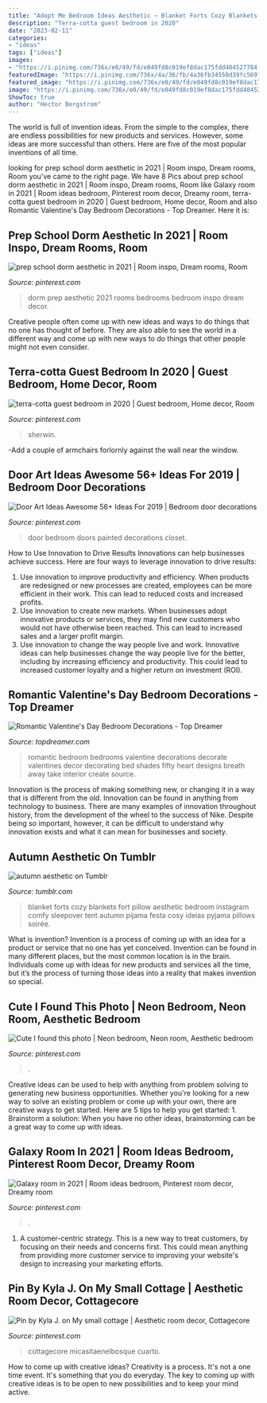 ```yaml
---
title: "Adopt Me Bedroom Ideas Aesthetic ~ Blanket Forts Cozy Blankets Fort Pillow Aesthetic Bedroom Instagram Comfy Sleepover Tent Autumn Pijama Festa Cosy Ideias Pyjama Pillows Soirée"
description: "Terra-cotta guest bedroom in 2020"
date: "2023-02-11"
categories:
- "ideas"
tags: ["ideas"]
images:
- "https://i.pinimg.com/736x/e0/49/fd/e049fd8c019ef8dac175fdd404527784.jpg"
featuredImage: "https://i.pinimg.com/736x/4a/36/fb/4a36fb34550d39fc56970907bc66c989.jpg"
featured_image: "https://i.pinimg.com/736x/e0/49/fd/e049fd8c019ef8dac175fdd404527784.jpg"
image: "https://i.pinimg.com/736x/e0/49/fd/e049fd8c019ef8dac175fdd404527784.jpg"
ShowToc: true
author: "Hector Bergstrom"
---
```



The world is full of invention ideas. From the simple to the complex, there are endless possibilities for new products and services. However, some ideas are more successful than others. Here are five of the most popular inventions of all time.

	

		
looking for prep school dorm aesthetic in 2021 | Room inspo, Dream rooms, Room you've came to the right page. We have 8 Pics about prep school dorm aesthetic in 2021 | Room inspo, Dream rooms, Room like Galaxy room in 2021 | Room ideas bedroom, Pinterest room decor, Dreamy room, terra-cotta guest bedroom in 2020 | Guest bedroom, Home decor, Room and also Romantic Valentine&#039;s Day Bedroom Decorations - Top Dreamer. Here it is:
		
    
## Prep School Dorm Aesthetic In 2021 | Room Inspo, Dream Rooms, Room

<img loading=lazy src="https://i.pinimg.com/736x/04/84/03/048403657914cd768a7f27d006002b8a.jpg" onerror="this.onerror=null;this.src='https://tse3.mm.bing.net/th?id=OIP.eD6YQrWpxXwt8XVe7npM0gHaJ3&amp;pid=15.1';" alt="prep school dorm aesthetic in 2021 | Room inspo, Dream rooms, Room">

_Source: pinterest.com_

>dorm prep aesthetic 2021 rooms bedrooms bedroom inspo dream decor. 

	

Creative people often come up with new ideas and ways to do things that no one has thought of before. They are also able to see the world in a different way and come up with new ways to do things that other people might not even consider.

    
## Terra-cotta Guest Bedroom In 2020 | Guest Bedroom, Home Decor, Room

<img loading=lazy src="https://i.pinimg.com/736x/37/99/bc/3799bc652a8344a0e0930e26a9c98407.jpg" onerror="this.onerror=null;this.src='https://tse4.mm.bing.net/th?id=OIP.YTWDG7sc3PLxsNuQtmnBRgHaJ3&amp;pid=15.1';" alt="terra-cotta guest bedroom in 2020 | Guest bedroom, Home decor, Room">

_Source: pinterest.com_

>sherwin. 

	

-Add a couple of armchairs forlornly against the wall near the window.

    
## Door Art Ideas Awesome 56+ Ideas For 2019 | Bedroom Door Decorations

<img loading=lazy src="https://i.pinimg.com/736x/ae/9a/ca/ae9aca48214d98f6b0fabed1f82ff48b.jpg" onerror="this.onerror=null;this.src='https://tse2.mm.bing.net/th?id=OIP.u7or6bQBCVufGBij8Iot9QAAAA&amp;pid=15.1';" alt="Door Art Ideas Awesome 56+ Ideas For 2019 | Bedroom door decorations">

_Source: pinterest.com_

>door bedroom doors painted decorations closet. 

	

How to Use Innovation to Drive Results
Innovations can help businesses achieve success. Here are four ways to leverage innovation to drive results:
1. Use innovation to improve productivity and efficiency. When products are redesigned or new processes are created, employees can be more efficient in their work. This can lead to reduced costs and increased profits.
2. Use innovation to create new markets. When businesses adopt innovative products or services, they may find new customers who would not have otherwise been reached. This can lead to increased sales and a larger profit margin.
3. Use innovation to change the way people live and work. Innovative ideas can help businesses change the way people live for the better, including by increasing efficiency and productivity. This could lead to increased customer loyalty and a higher return on investment (ROI).

    
## Romantic Valentine&#039;s Day Bedroom Decorations - Top Dreamer

<img loading=lazy src="https://topdreamer.com/wp-content/uploads/2013/12/romantic-bedroom-decorating-ideas.jpg" onerror="this.onerror=null;this.src='https://tse3.mm.bing.net/th?id=OIP.4fSmvxEFwIVD-9ubPFN0fAHaF8&amp;pid=15.1';" alt="Romantic Valentine&#039;s Day Bedroom Decorations - Top Dreamer">

_Source: topdreamer.com_

>romantic bedroom bedrooms valentine decorations decorate valentines decor decorating bed shades fifty heart designs breath away take interior create source. 

	

Innovation is the process of making something new, or changing it in a way that is different from the old. Innovation can be found in anything from technology to business. There are many examples of innovation throughout history, from the development of the wheel to the success of Nike. Despite being so important, however, it can be difficult to understand why innovation exists and what it can mean for businesses and society.

    
## Autumn Aesthetic On Tumblr

<img loading=lazy src="https://66.media.tumblr.com/466ef91d86a25740dd44e239ef7d255c/tumblr_pixorddbzt1w4mxdj_540.jpg" onerror="this.onerror=null;this.src='https://tse1.mm.bing.net/th?id=OIP.bui-e1_eDP-4OurYa6cwmQHaHa&amp;pid=15.1';" alt="autumn aesthetic on Tumblr">

_Source: tumblr.com_

>blanket forts cozy blankets fort pillow aesthetic bedroom instagram comfy sleepover tent autumn pijama festa cosy ideias pyjama pillows soirée. 

	

What is invention?
Invention is a process of coming up with an idea for a product or service that no one has yet conceived. Invention can be found in many different places, but the most common location is in the brain. Individuals come up with ideas for new products and services all the time, but it’s the process of turning those ideas into a reality that makes invention so special.

    
## Cute I Found This Photo | Neon Bedroom, Neon Room, Aesthetic Bedroom

<img loading=lazy src="https://i.pinimg.com/736x/4a/36/fb/4a36fb34550d39fc56970907bc66c989.jpg" onerror="this.onerror=null;this.src='https://tse3.mm.bing.net/th?id=OIP.4Qf0AS4KCVI454ecwht9nwHaHa&amp;pid=15.1';" alt="Cute I found this photo | Neon bedroom, Neon room, Aesthetic bedroom">

_Source: pinterest.com_

>. 

	

Creative ideas can be used to help with anything from problem solving to generating new business opportunities. Whether you're looking for a new way to solve an existing problem or come up with your own, there are creative ways to get started. Here are 5 tips to help you get started: 1. Brainstorm a solution: When you have no other ideas, brainstorming can be a great way to come up with ideas.

    
## Galaxy Room In 2021 | Room Ideas Bedroom, Pinterest Room Decor, Dreamy Room

<img loading=lazy src="https://i.pinimg.com/736x/e0/49/fd/e049fd8c019ef8dac175fdd404527784.jpg" onerror="this.onerror=null;this.src='https://tse4.mm.bing.net/th?id=OIP.8vhS0MGy1vjfC2eplnj_EAHaNK&amp;pid=15.1';" alt="Galaxy room in 2021 | Room ideas bedroom, Pinterest room decor, Dreamy room">

_Source: pinterest.com_

>. 

	

1. A customer-centric strategy. This is a new way to treat customers, by focusing on their needs and concerns first. This could mean anything from providing more customer service to improving your website's design to increasing your marketing efforts.

    
## Pin By Kyla J. On My Small Cottage | Aesthetic Room Decor, Cottagecore

<img loading=lazy src="https://i.pinimg.com/736x/c8/a9/f3/c8a9f308c2d067cf4eb080fc97de94b5.jpg" onerror="this.onerror=null;this.src='https://tse3.mm.bing.net/th?id=OIP.Yr-H4vjI6O4pAA3c0b6TjwHaLH&amp;pid=15.1';" alt="Pin by Kyla J. on My small cottage | Aesthetic room decor, Cottagecore">

_Source: pinterest.com_

>cottagecore micasitaenelbosque cuarto. 

	

How to come up with creative ideas?
Creativity is a process. It's not a one time event. It's something that you do everyday. The key to coming up with creative ideas is to be open to new possibilities and to keep your mind active.

